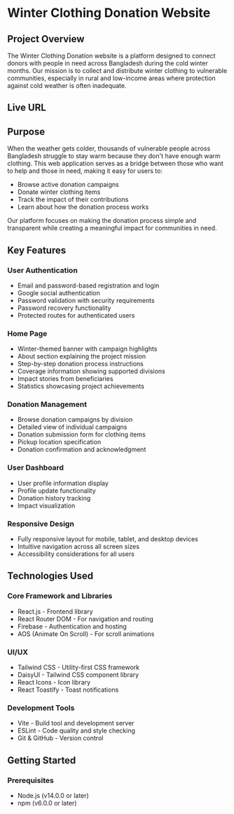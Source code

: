 # Winter Clothing Donation Website

## Project Overview
The Winter Clothing Donation website is a platform designed to connect donors with people in need across Bangladesh during the cold winter months. Our mission is to collect and distribute winter clothing to vulnerable communities, especially in rural and low-income areas where protection against cold weather is often inadequate.

## Live URL


## Purpose
When the weather gets colder, thousands of vulnerable people across Bangladesh struggle to stay warm because they don't have enough warm clothing. This web application serves as a bridge between those who want to help and those in need, making it easy for users to:

- Browse active donation campaigns
- Donate winter clothing items
- Track the impact of their contributions
- Learn about how the donation process works

Our platform focuses on making the donation process simple and transparent while creating a meaningful impact for communities in need.

## Key Features

### User Authentication
- Email and password-based registration and login
- Google social authentication
- Password validation with security requirements
- Password recovery functionality
- Protected routes for authenticated users

### Home Page
- Winter-themed banner with campaign highlights
- About section explaining the project mission
- Step-by-step donation process instructions
- Coverage information showing supported divisions
- Impact stories from beneficiaries
- Statistics showcasing project achievements

### Donation Management
- Browse donation campaigns by division
- Detailed view of individual campaigns
- Donation submission form for clothing items
- Pickup location specification
- Donation confirmation and acknowledgment

### User Dashboard
- User profile information display
- Profile update functionality
- Donation history tracking
- Impact visualization

### Responsive Design
- Fully responsive layout for mobile, tablet, and desktop devices
- Intuitive navigation across all screen sizes
- Accessibility considerations for all users

## Technologies Used

### Core Framework and Libraries
- React.js - Frontend library
- React Router DOM - For navigation and routing
- Firebase - Authentication and hosting
- AOS (Animate On Scroll) - For scroll animations

### UI/UX
- Tailwind CSS - Utility-first CSS framework
- DaisyUI - Tailwind CSS component library
- React Icons - Icon library
- React Toastify - Toast notifications

### Development Tools
- Vite - Build tool and development server
- ESLint - Code quality and style checking
- Git & GitHub - Version control

## Getting Started

### Prerequisites
- Node.js (v14.0.0 or later)
- npm (v6.0.0 or later)


